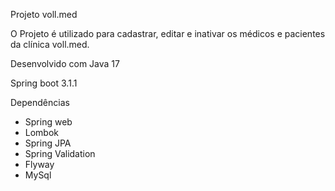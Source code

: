 Projeto voll.med

O Projeto é utilizado para cadastrar, editar e inativar os médicos e pacientes da clínica voll.med. 

Desenvolvido com Java 17

Spring boot 3.1.1

Dependências

- Spring web
- Lombok
- Spring JPA
- Spring Validation
- Flyway
- MySql

 

